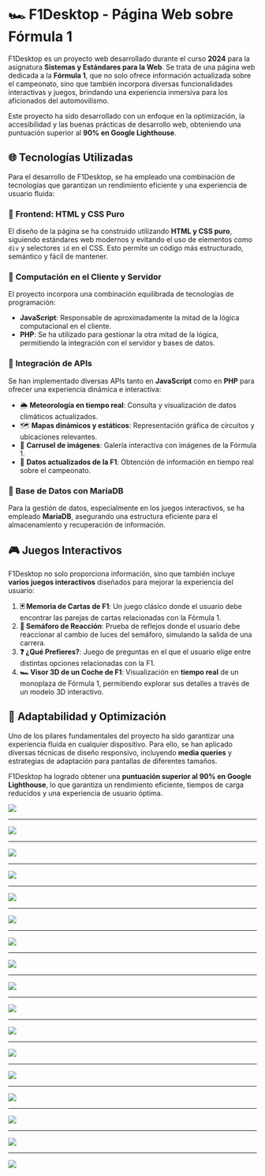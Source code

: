 <h1>🏎️ F1Desktop - Página Web sobre Fórmula 1</h1>  

F1Desktop es un proyecto web desarrollado durante el curso **2024** para la asignatura **Sistemas y Estándares para la Web**. Se trata de una página web dedicada a la **Fórmula 1**, que no solo ofrece información actualizada sobre el campeonato, sino que también incorpora diversas funcionalidades interactivas y juegos, brindando una experiencia inmersiva para los aficionados del automovilismo.  

Este proyecto ha sido desarrollado con un enfoque en la optimización, la accesibilidad y las buenas prácticas de desarrollo web, obteniendo una puntuación superior al **90% en Google Lighthouse**.  

## 🌐 Tecnologías Utilizadas  

Para el desarrollo de F1Desktop, se ha empleado una combinación de tecnologías que garantizan un rendimiento eficiente y una experiencia de usuario fluida:  

### 🔹 **Frontend: HTML y CSS Puro**  
El diseño de la página se ha construido utilizando **HTML y CSS puro**, siguiendo estándares web modernos y evitando el uso de elementos como `div` y selectores `id` en el CSS. Esto permite un código más estructurado, semántico y fácil de mantener.  

### 🔹 **Computación en el Cliente y Servidor**  
El proyecto incorpora una combinación equilibrada de tecnologías de programación:  
- **JavaScript**: Responsable de aproximadamente la mitad de la lógica computacional en el cliente.  
- **PHP**: Se ha utilizado para gestionar la otra mitad de la lógica, permitiendo la integración con el servidor y bases de datos.  

### 🔹 **Integración de APIs**  
Se han implementado diversas APIs tanto en **JavaScript** como en **PHP** para ofrecer una experiencia dinámica e interactiva:  
- 🌦️ **Meteorología en tiempo real**: Consulta y visualización de datos climáticos actualizados.  
- 🗺️ **Mapas dinámicos y estáticos**: Representación gráfica de circuitos y ubicaciones relevantes.  
- 🎠 **Carrusel de imágenes**: Galería interactiva con imágenes de la Fórmula 1.  
- 🏁 **Datos actualizados de la F1**: Obtención de información en tiempo real sobre el campeonato.  

### 🔹 **Base de Datos con MariaDB**  
Para la gestión de datos, especialmente en los juegos interactivos, se ha empleado **MariaDB**, asegurando una estructura eficiente para el almacenamiento y recuperación de información.  

## 🎮 Juegos Interactivos  

F1Desktop no solo proporciona información, sino que también incluye **varios juegos interactivos** diseñados para mejorar la experiencia del usuario:  

1. **🃏 Memoria de Cartas de F1**: Un juego clásico donde el usuario debe encontrar las parejas de cartas relacionadas con la Fórmula 1.  
2. **🚦 Semáforo de Reacción**: Prueba de reflejos donde el usuario debe reaccionar al cambio de luces del semáforo, simulando la salida de una carrera.  
3. **❓ ¿Qué Prefieres?**: Juego de preguntas en el que el usuario elige entre distintas opciones relacionadas con la F1.  
4. **🏎️ Visor 3D de un Coche de F1**: Visualización en **tiempo real** de un monoplaza de Fórmula 1, permitiendo explorar sus detalles a través de un modelo 3D interactivo.  

## 📱 Adaptabilidad y Optimización  

Uno de los pilares fundamentales del proyecto ha sido garantizar una experiencia fluida en cualquier dispositivo. Para ello, se han aplicado diversas técnicas de diseño responsivo, incluyendo **media queries** y estrategias de adaptación para pantallas de diferentes tamaños.  

F1Desktop ha logrado obtener una **puntuación superior al 90% en Google Lighthouse**, lo que garantiza un rendimiento eficiente, tiempos de carga reducidos y una experiencia de usuario óptima.  

![](captures/Capture_1.png)  

---  

![](captures/Capture_2.png)  

---  

![](captures/Capture_3.png)  

---  

![](captures/Capture_4.png)  

---  

![](captures/Capture_5.png)  

---  

![](captures/Capture_6.png)  

---  

![](captures/Capture_7.png)  

---  

![](captures/Capture_8.png)  

---  

![](captures/Capture_9.png)  

---  

![](captures/Capture_10.png)  

---  

![](captures/Capture_11.png)  

---  

![](captures/Capture_12.png)  

---  

![](captures/Capture_13.png)  

---  

![](captures/Capture_14.png)  

---  

![](captures/Capture_15.png)  

---  

![](captures/Capture_16.png)  

---  

![](captures/Capture_17.png)  
 

